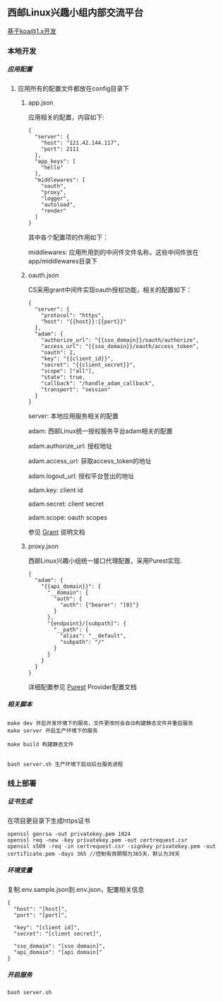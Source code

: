 ## 西邮Linux兴趣小组内部交流平台

基于koa@1.x开发


### 本地开发

##### 应用配置

1. 应用所有的配置文件都放在config目录下

    1. app.json

        应用相关的配置，内容如下:

        ```
        {
          "server": {
            "host": "121.42.144.117",
            "port": 2111
          },
          "app_keys": [
            "hello"
          ],
          "middlewares": [
            "oauth",
            "proxy",
            "logger",
            "autoload",
            "render"
          ]
        }
        ```
        其中各个配置项的作用如下：

        middlewares: 应用所用到的中间件文件名称，这些中间件放在app/middlewares目录下

    2. oauth.json

        CS采用grant中间件实现oauth授权功能，相关的配置如下：

        ```
        {
          "server": {
            "protocol": "https",
            "host": "{{host}}:{{port}}"
          },
          "adam": {
            "authorize_url": "{{sso_domain}}/oauth/authorize",
            "access_url": "{{sso_domain}}/oauth/access_token",
            "oauth": 2,
            "key": "{{client_id}}",
            "secret": "{{client_secret}}",
            "scope": ["all"],
            "state": true,
            "callback": "/handle_adam_callback",
            "transport": "session"
          }
        }
        ```

        server: 本地应用服务相关的配置

        adam: 西邮Linux统一授权服务平台adam相关的配置

        adam.authorize_url: 授权地址

        adam.access_url: 获取access_token的地址

        adam.logout_url: 授权平台登出的地址

        adam.key: client id

        adam.secret: client secret

        adam.scope: oauth scopes

        参见 [Grant](https://www.npmjs.com/package/grant#custom-providers) 说明文档

    3. proxy.json

        西邮Linux兴趣小组统一接口代理配置，采用Purest实现.

        ```
        {
          "adam": {
            "{{api_domain}}": {
              "__domain": {
                "auth": {
                  "auth": {"bearer": "[0]"}
                }
              },
              "{endpoint}/[subpath]": {
                "__path": {
                  "alias": "__default",
                  "subpath": "/"
                }
              }
            }
          }
        }
        ```

        详细配置参见 [Purest](https://simov.gitbooks.io/purest/content/docs/02-provider-config.html) Provider配置文档

##### 相关脚本

```
make dev 开启开发环境下的服务，文件更改时会自动构建静态文件并重启服务
make server 开启生产环境下的服务

make build 构建静态文件


bash server.sh 生产环境下启动后台服务进程

```


### 线上部署

##### 证书生成

在项目更目录下生成https证书
```
openssl genrsa -out privatekey.pem 1024 
openssl req -new -key privatekey.pem -out certrequest.csr
openssl x509 -req -in certrequest.csr -signkey privatekey.pem -out certificate.pem -days 365 //控制有效期限为365天，默认为30天
```

##### 环境变量

复制.env.sample.json到.env.json，配置相关信息

```
{
  "host": "[host]",
  "port": "[port]",

  "key": "[client id]",
  "secret": "[client secret]",

  "sso_domain": "[sso domain]",
  "api_domain": "[api domain]"
}
```

##### 开启服务

```
bash server.sh
```
